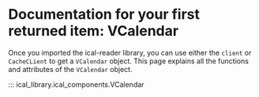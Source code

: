 # Documentation for your first returned item: VCalendar

Once you imported the ical-reader library, you can use either the `client` or `CacheCLient` to get a `VCalendar` object.
This page explains all the functions and attributes of the `VCalendar` object.

::: ical_library.ical_components.VCalendar

